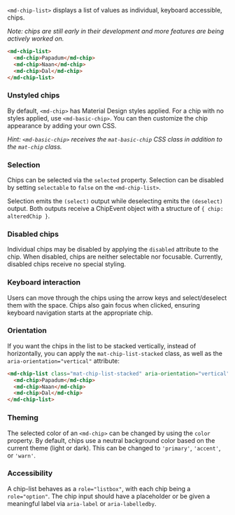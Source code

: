 `<md-chip-list>` displays a list of values as individual, keyboard accessible, chips.

<!-- example(chips-overview) -->

_Note: chips are still early in their development and more features are being actively worked on._

```html
<md-chip-list>
  <md-chip>Papadum</md-chip>
  <md-chip>Naan</md-chip>
  <md-chip>Dal</md-chip>
</md-chip-list>
```

### Unstyled chips
By default, `<md-chip>` has Material Design styles applied. For a chip with no styles applied,
use `<md-basic-chip>`. You can then customize the chip appearance by adding your own CSS.

_Hint: `<md-basic-chip>` receives the `mat-basic-chip` CSS class in addition to the `mat-chip` class._

### Selection
Chips can be selected via the `selected` property. Selection can be disabled by setting
`selectable` to `false` on the `<md-chip-list>`.

Selection emits the `(select)` output while deselecting emits the `(deselect)` output. Both outputs
receive a ChipEvent object with a structure of `{ chip: alteredChip }`.

### Disabled chips
Individual chips may be disabled by applying the `disabled` attribute to the chip. When disabled,
chips are neither selectable nor focusable. Currently, disabled chips receive no special styling.

### Keyboard interaction
Users can move through the chips using the arrow keys and select/deselect them with the space. Chips
also gain focus when clicked, ensuring keyboard navigation starts at the appropriate chip.

### Orientation
If you want the chips in the list to be stacked vertically, instead of horizontally, you can apply
the `mat-chip-list-stacked` class, as well as the `aria-orientation="vertical"` attribute:

```html
<md-chip-list class="mat-chip-list-stacked" aria-orientation="vertical">
  <md-chip>Papadum</md-chip>
  <md-chip>Naan</md-chip>
  <md-chip>Dal</md-chip>
</md-chip-list>
```

### Theming
The selected color of an `<md-chip>` can be changed by using the `color` property. By default, chips
use a neutral background color based on the current theme (light or dark). This can be changed to
`'primary'`, `'accent'`, or `'warn'`.

### Accessibility
A chip-list behaves as a `role="listbox"`, with each chip being a `role="option"`. The chip input
should have a placeholder or be given a meaningful label via `aria-label` or `aria-labelledby`.

